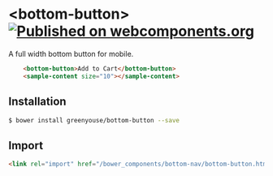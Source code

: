# \<bottom-button\> [![Published on webcomponents.org](https://img.shields.io/badge/webcomponents.org-published-blue.svg)](https://www.webcomponents.org/element/greenyouse/bottom-button)

A full width bottom button for mobile.

<!-- 
```
<custom-element-demo>
  <template>
    <script src="../webcomponentsjs/webcomponents-lite.min.js"></script>
    <link rel="import" href="../app-layout/demo/sample-content.html">
    <link rel="import" href="../iron-demo-helpers/demo-pages-shared-styles.html">
    <link rel="import" href="../iron-demo-helpers/demo-snippet.html">
    <link rel="import" href="../bottom-button.html">
  <next-code-block></next-code-block>
  <template></template>
</custom-element-demo>
```
 -->
 
```html
    <bottom-button>Add to Cart</bottom-button>
    <sample-content size="10"></sample-content>
```

## Installation

```sh
$ bower install greenyouse/bottom-button --save
```

## Import

```html
<link rel="import" href="/bower_components/bottom-nav/bottom-button.html">
```
